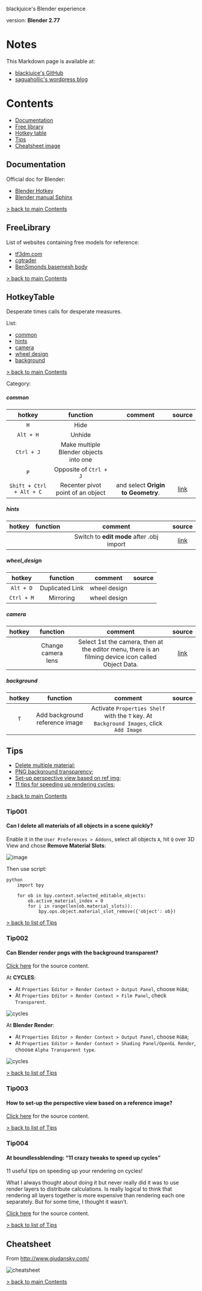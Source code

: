 blackjuice's Blender experience

version: **Blender 2.77**

# Notes

This Markdown page is available at:

* [blackjuice's GitHub](https://github.com/blackjuice/sectionAlpha/tree/master/Blender)
* [saguahollic's wordpress blog](https://saguahollic.wordpress.com/)

<!-- ================================================================================== -->
# Contents

* [Documentation](#documentation)
* [Free library](#freelibrary)
* [Hotkey table](#hotkeytable)
* [Tips](#tips)
* [Cheatsheet image](#cheatsheet)

<!-- ================================================================================== -->
## Documentation

Official doc for Blender:

* [Blender Hotkey](http://wiki.blender.org/index.php/Doc:2.4/Reference/Hotkeys/All)
* [Blender manual Sphinx](https://www.blender.org/manual/contents.html)

[> back to main Contents](#contents)

<!-- ================================================================================== -->
## FreeLibrary

List of websites containing free models for reference:

* [tf3dm.com](http://tf3dm.com/)
* [cgtrader](http://www.cgtrader.com/)
* [BenSimonds basemesh body](http://bensimonds.com/2011/07/31/basemeshes/)

[> back to main Contents](#contents)

<!-- ================================================================================== -->
## HotkeyTable

Desperate times calls for desperate measures.

List:

* [common](#common)
* [hints](#hints)
* [camera](#camera)
* [wheel design](#wheel_design)
* [background](#background)

[> back to main Contents](#contents)

Category:

##### common

| hotkey | function | comment | source |
|:------:|:--------:|:-------:|:------:|
|`H`            | Hide              | | |
|`Alt + H`      | Unhide            | | |
|`Ctrl + J`     | Make multiple Blender objects into one        | | |
|`P`            | Opposite of `Ctrl + J`                        | | |
|`Shift + Ctrl + Alt + C`| Recenter pivot point of an object  | and select **Origin to Geometry**. | [link](http://blender.stackexchange.com/questions/14294/how-to-recenter-an-objects-origin) |

<!-- ---------------------------------------------------------------------------------- -->
##### hints

| hotkey | function | comment | source |
|:------:|:--------:|:-------:|:------:|
|  |  | Switch to **edit mode** after .obj import | [link](http://blenderartists.org/forum/showthread.php?127550-newbie-can-t-switch-to-edit-mode-after-obj-import)

<!-- ---------------------------------------------------------------------------------- -->
##### wheel_design

| hotkey | function | comment | source |
|:------:|:--------:|:-------:|:------:|
|`Alt + D`      | Duplicated Link   | wheel design | |
|`Ctrl + M`     | Mirroring         | wheel design | |

<!-- ---------------------------------------------------------------------------------- -->
##### camera

| hotkey | function | comment | source |
|:------:|:--------:|:-------:|:------:|
| | Change camera lens | Select 1st the camera, then at the editor menu, there is an filming device icon called Object Data. | [link](http://wiki.blender.org/index.php/Doc:2.4/Manual/Render/Camera/Depth_Of_Field)|

<!-- ---------------------------------------------------------------------------------- -->
##### background

| hotkey | function | comment | source |
|:------:|:--------:|:-------:|:------:|
| `T` | Add background reference image | Activate `Properties Shelf` with the `T` key. At `Background Images`, click `Add Image` | |

<!-- ================================================================================== -->
## Tips

* [Delete multiple material](#tip001);
* [PNG background transparency](#tip002);
* [Set-up perspective view based on ref img](#tip003);
* [11 tips for speeding up rendering cycles](#tip004);

[> back to main Contents](#contents)


<!-- ---------------------------------------------------------------------------------- -->
### Tip001
#### Can I delete all materials of all objects in a scene quickly?

Enable it in the `User Preferences > Addons`, select all objects `A`, hit `Q` over 3D View and chose **Remove Material Slots**:

![image](http://i.stack.imgur.com/MgkJ2.png)

Then use script:

```
python
    import bpy

    for ob in bpy.context.selected_editable_objects:
        ob.active_material_index = 0
        for i in range(len(ob.material_slots)):
            bpy.ops.object.material_slot_remove({'object': ob})
```

[> back to list of Tips](#tips)


<!-- ---------------------------------------------------------------------------------- -->
### Tip002
#### Can Blender render pngs with the background transparent?

[Click here](http://blender.stackexchange.com/questions/1303/can-blender-render-pngs-with-the-background-transparent) for the source content.

At **CYCLES**:

* At ``Properties Editor > Render Context > Output Panel``, choose ``RGBA``;
* At ``Properties Editor > Render Context > Film Panel``, check ``Transparent``.

![cycles](http://i.stack.imgur.com/pi6Kw.png)

At **Blender Render**:

* At ``Properties Editor > Render Context > Output Panel``, choose ``RGBA``;
* At ``Properties Editor > Render Context > Shading Panel/OpenGL Render``, choose ``Alpha Transparent type``.

![cycles](http://i.stack.imgur.com/4LRZk.png)

[> back to list of Tips](#tips)


<!-- ---------------------------------------------------------------------------------- -->
### Tip003
#### How to set-up the perspective view based on a reference image?

[Click here](http://blender.stackexchange.com/questions/9328/how-to-set-up-the-perspective-view-based-on-a-reference-image) for the source content.

[> back to list of Tips](#tips)

<!-- ---------------------------------------------------------------------------------- -->
### Tip004
#### At boundlessblending: “11 crazy tweaks to speed up cycles”

11 useful tips on speeding up your rendering on cycles!

What I always thought about doing it but never really did it was to use render layers to distribute calculations. Is really logical to think that rendering all layers together is more expensive than rendering each one separately. But for some time, I thought it wasn’t.

[Click here](https://boundlessblending.blogspot.com.br/2016/04/blender-fast-rendering.html) for the source content.

[> back to list of Tips](#tips)

<!-- ================================================================================== -->
## Cheatsheet

From http://www.giudansky.com/

![cheatsheet](http://www.giudansky.com/images/downloads/blender/blender3d-shortcuts-infographic.png)

[> back to main Contents](#contents)
